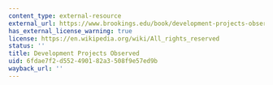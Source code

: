 ```yaml
---
content_type: external-resource
external_url: https://www.brookings.edu/book/development-projects-observed/
has_external_license_warning: true
license: https://en.wikipedia.org/wiki/All_rights_reserved
status: ''
title: Development Projects Observed
uid: 6fdae7f2-d552-4901-82a3-508f9e57ed9b
wayback_url: ''
---
```

